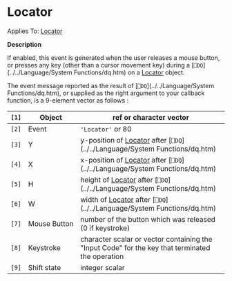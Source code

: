 




<h1 class="heading"><span class="name">Locator</span></h1>

Applies To: [Locator](./locator.md)


**Description**


If enabled, this event is generated when the user releases a mouse button, or presses any key (other than a cursor movement key) during a [`⎕DQ`](../../Language/System Functions/dq.htm) on a [Locator](./locator.md) object.


The event message reported as the result of [`⎕DQ`](../../Language/System Functions/dq.htm), or supplied as the right argument to your callback function, is a 9-element vector as follows :


| `[1]` | Object | ref or character vector |
| --- | --- | ---  |
| `[2]` | Event | `'Locator'` or 80 |
| `[3]` | Y | y-position of [Locator](./locator.md) after [`⎕DQ`](../../Language/System Functions/dq.htm) |
| `[4]` | X | x-position of [Locator](./locator.md) after [`⎕DQ`](../../Language/System Functions/dq.htm) |
| `[5]` | H | height of [Locator](./locator.md) after [`⎕DQ`](../../Language/System Functions/dq.htm) |
| `[6]` | W | width of [Locator](./locator.md) after [`⎕DQ`](../../Language/System Functions/dq.htm) |
| `[7]` | Mouse Button | number of the button which was released (0 if keystroke) |
| `[8]` | Keystroke | character scalar or vector containing the "Input Code" for the key that terminated the operation |
| `[9]` | Shift state | integer scalar |



